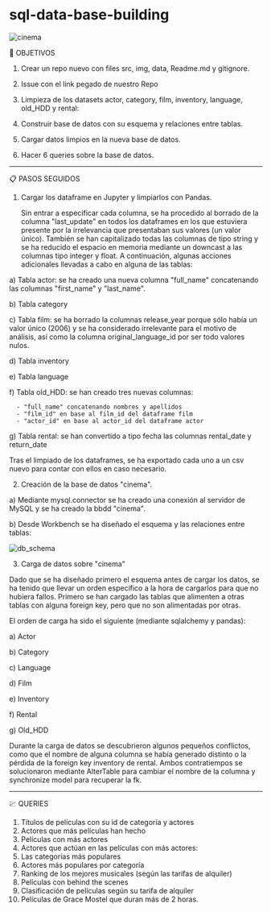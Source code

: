 # sql-data-base-building

![cinema](https://user-images.githubusercontent.com/112175733/200187492-bac1155f-ab85-4e2f-aeb9-dda7f223aaeb.jpg)


🎯 OBJETIVOS

1) Crear un repo nuevo con files src, img, data, Readme.md y gitignore.

2) Issue con el link pegado de nuestro Repo

3) Limpieza de los datasets actor, category, film, inventory, language, old_HDD y rental:  

4) Construir base de datos con su esquema y relaciones entre tablas. 

5) Cargar datos limpios en la nueva base de datos.

6) Hacer 6 queries sobre la base de datos.

------------------------------------------

📋 PASOS SEGUIDOS

1) Cargar los dataframe en Jupyter y limpiarlos con Pandas.
   
   Sin entrar a especificar cada columna, se ha procedido al borrado de la columna "last_update" en todos los dataframes en los que estuviera presente por la irrelevancia que presentaban sus valores (un valor único). También se han capitalizado todas las columnas de tipo string y se ha reducido el espacio en memoria mediante un downcast a las columnas tipo integer y float.
   A continuación, algunas acciones adicionales llevadas a cabo en alguna de las tablas:
  
 a) Tabla actor: se ha creado una nueva columna "full_name" concatenando las columnas "first_name" y "last_name".
 
 b) Tabla category  
 
 c) Tabla film: se ha borrado la columnas release_year porque sólo había un valor único (2006) y se ha considerado irrelevante para el motivo de análisis, así como la columna original_language_id por ser todo valores nulos.
 
 d) Tabla inventory
 
 e) Tabla language
 
 f) Tabla old_HDD: se han creado tres nuevas columnas:
 
      - "full_name" concatenando nombres y apellidos
      - "film_id" en base al film_id del dataframe film
      - "actor_id" en base al actor_id del dataframe actor
 
 g) Tabla rental: se han convertido a tipo fecha las columnas rental_date y return_date
 
 
 Tras el limpiado de los dataframes, se ha exportado cada uno a un csv nuevo para contar con ellos en caso necesario.
 
2) Creación de la base de datos "cinema".
 
 a) Mediante mysql.connector se ha creado una conexión al servidor de MySQL y se ha creado la bbdd "cinema".
 
 b) Desde Workbench se ha diseñado el esquema y las relaciones entre tablas:
  
 ![db_schema](https://user-images.githubusercontent.com/112175733/200187214-eb550106-8360-4746-9739-79d9131127ab.png)
 
 

3) Carga de datos sobre "cinema"
 
 Dado que se ha diseñado primero el esquema antes de cargar los datos, se ha tenido que llevar un orden específico a la hora de cargarlos para que no hubiera fallos. Primero se han cargado las tablas que alimenten a otras tablas con alguna foreign key, pero que no son alimentadas por otras.
 
 El orden de carga ha sido el siguiente (mediante sqlalchemy y pandas):
 
 a) Actor
 
 b) Category
 
 c) Language
 
 d) Film
 
 e) Inventory
 
 f) Rental
 
 g) Old_HDD
 
 Durante la carga de datos se descubrieron algunos pequeños conflictos, como que el nombre de alguna columna se había generado distinto o la pérdida de la foreign key inventory de rental. Ambos contratiempos se solucionaron mediante AlterTable para cambiar el nombre de la columna y synchronize model para recuperar la fk.
 
 
-----------------------------------------------------

💹 QUERIES

1) Títulos de películas con su id de categoría y actores
2) Actores que más películas han hecho
3) Películas con más actores
4) Actores que actúan en las películas con más actores:
5) Las categorías más populares
6) Actores más populares por categoría
7) Ranking de los mejores musicales (según las tarifas de alquiler)
8) Películas con behind the scenes
9) Clasificación de películas según su tarifa de alquiler
10) Películas de Grace Mostel que duran más de 2 horas.


